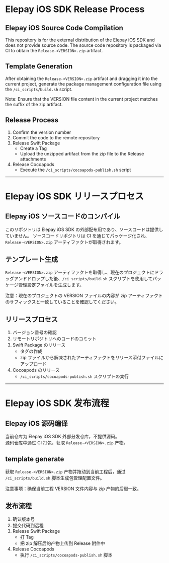 # Elepay iOS SDK Release Process

## Elepay iOS Source Code Compilation

This repository is for the external distribution of the Elepay iOS SDK and does not provide source code.
The source code repository is packaged via CI to obtain the `Release-<VERSION>.zip` artifact.

## Template Generation

After obtaining the `Release-<VERSION>.zip` artifact and dragging it into the current project, generate the package management configuration file using the `/ci_scripts/build.sh` script.

Note: Ensure that the VERSION file content in the current project matches the suffix of the zip artifact.

## Release Process

1. Confirm the version number
2. Commit the code to the remote repository
3. Release Swift Package
   - Create a Tag
   - Upload the unzipped artifact from the zip file to the Release attachments
4. Release Cocoapods
   - Execute the `/ci_scripts/cocoapods-publish.sh` script

---

# Elepay iOS SDK リリースプロセス

## Elepay iOS ソースコードのコンパイル

このリポジトリは Elepay iOS SDK の外部配布用であり、ソースコードは提供していません。
ソースコードリポジトリは CI を通じてパッケージ化され、`Release-<VERSION>.zip` アーティファクトが取得されます。

## テンプレート生成

`Release-<VERSION>.zip` アーティファクトを取得し、現在のプロジェクトにドラッグアンドドロップした後、`/ci_scripts/build.sh` スクリプトを使用してパッケージ管理設定ファイルを生成します。

注意：現在のプロジェクトの VERSION ファイルの内容が zip アーティファクトのサフィックスと一致していることを確認してください。

## リリースプロセス

1. バージョン番号の確認
2. リモートリポジトリへのコードのコミット
3. Swift Package のリリース
   - タグの作成
   - zip ファイルから解凍されたアーティファクトをリリース添付ファイルにアップロード
4. Cocoapods のリリース
   - `/ci_scripts/cocoapods-publish.sh` スクリプトの実行

---

# Elepay iOS SDK 发布流程

## Elepay iOS 源码编译

当前仓库为 Elepay iOS SDK 外部分发仓库，不提供源码。  
源码仓库中通过 CI 打包，获取 `Release-<VERSION>.zip` 产物。

## template generate

获取 `Release-<VERSION>.zip` 产物并拖动到当前工程后，通过 `/ci_scripts/build.sh` 脚本生成包管理配置文件。

注意事项：确保当前工程 VERSION 文件内容与 zip 产物的后缀一致。

## 发布流程

1. 确认版本号
2. 提交代码到远程
3. Release Swift Package
   - 打 Tag
   - 把 zip 解压后的产物上传到 Release 附件中
4. Release Cocoapods
   - 执行 `/ci_scripts/cocoapods-publish.sh` 脚本
